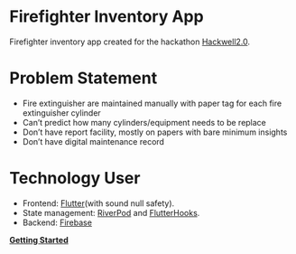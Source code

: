 # Firefighter Inventory App

Firefighter inventory app created for the hackathon [Hackwell2.0](https://www.jsshackwell.in/).

# Problem Statement

-   Fire extinguisher are maintained manually with paper tag for each fire extinguisher cylinder
-   Can’t predict how many cylinders/equipment needs to be replace
-   Don’t have report facility, mostly on papers with bare minimum insights
-   Don’t have digital maintenance record

# Technology User

-   Frontend: [Flutter](https://flutter.dev/)(with sound null safety).
-   State management: [RiverPod](https://pub.dev/packages/riverpod) and [FlutterHooks](https://pub.dev/packages/flutter_hooks).
-   Backend: [Firebase](https://firebase.google.com/)

**[Getting Started](https://github.com/VarunSAthreya/Firefighter/blob/main/CONTRIBUTING.md)**
